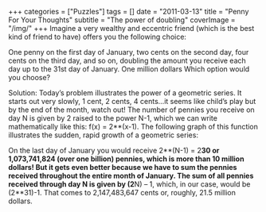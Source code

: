 +++
categories = ["Puzzles"]
tags = []
date = "2011-03-13"
title = "Penny For Your Thoughts"
subtitle = "The power of doubling"
coverImage = "/img/"
+++
Imagine a very wealthy and eccentric friend (which is the best kind of friend to have) offers you the following choice:<!--more-->

One penny on the first day of January, two cents on the second day, four cents on the third day, and so on, doubling the amount you receive each day up to the 31st day of January.
One million dollars
Which option would you choose?

Solution: Today’s problem illustrates the power of a geometric series. It starts out very slowly, 1 cent, 2 cents, 4 cents…it seems like child’s play but by the end of the month, watch out! The number of pennies you receive on day N is given by 2 raised to the power N-1, which we can write mathematically like this: f(x) = 2**(x-1). The following graph of this function illustrates the sudden, rapid growth of a geometric series:



On the last day of January you would receive 2**(N-1) = 2**30 or 1,073,741,824 (over one billion) pennies, which is more than 10 million dollars! But it gets even better because we have to sum the pennies received throughout the entire month of January. The sum of all pennies received through day N is given by (2**N) – 1, which, in our case, would be (2**31)-1. That comes to 2,147,483,647 cents or, roughly, 21.5 million dollars.
